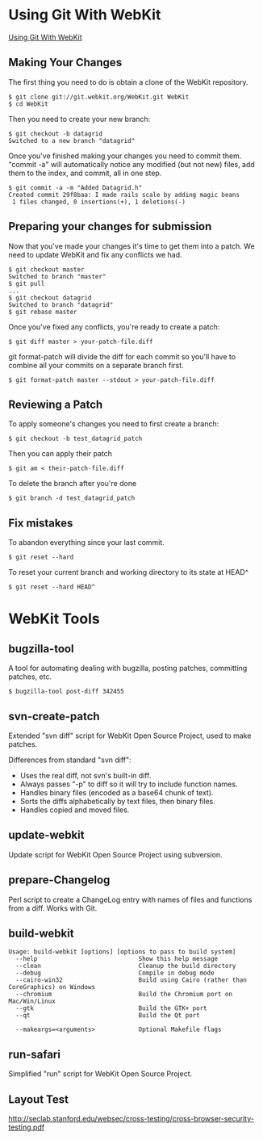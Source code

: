 # Using Git With WebKit

[Using Git With WebKit](http://trac.webkit.org/wiki/UsingGitWithWebKit)

## Making Your Changes

The first thing you need to do is obtain a clone of the WebKit repository.

	$ git clone git://git.webkit.org/WebKit.git WebKit  
	$ cd WebKit

Then you need to create your new branch:

	$ git checkout -b datagrid  
	Switched to a new branch "datagrid"

Once you've finished making your changes you need to commit them. "commit -a" will automatically notice any modified (but not new) files, add them to the index, and commit, all in one step.

	$ git commit -a -m "Added Datagrid.h"  
	Created commit 29f8baa: I made rails scale by adding magic beans  
	 1 files changed, 0 insertions(+), 1 deletions(-)

## Preparing your changes for submission

Now that you've made your changes it's time to get them into a patch. We need to update WebKit and fix any conflicts we had.

	$ git checkout master  
	Switched to branch "master"  
	$ git pull  
	...  
	$ git checkout datagrid  
	Switched to branch "datagrid"  
	$ git rebase master

Once you've fixed any conflicts, you're ready to create a patch:

	$ git diff master > your-patch-file.diff

git format-patch will divide the diff for each commit so you'll have to combine all your commits on a separate branch first.

	$ git format-patch master --stdout > your-patch-file.diff

## Reviewing a Patch

To apply someone's changes you need to first create a branch:

	$ git checkout -b test_datagrid_patch

Then you can apply their patch

	$ git am < their-patch-file.diff

To delete the branch after you're done

	$ git branch -d test_datagrid_patch

## Fix mistakes

To abandon everything since your last commit.

	$ git reset --hard

To reset your current branch and working directory to its state at HEAD^

	$ git reset --hard HEAD^

# WebKit Tools

## bugzilla-tool

A tool for automating dealing with bugzilla, posting patches, committing patches, etc.

	$ bugzilla-tool post-diff 342455

## svn-create-patch

Extended "svn diff" script for WebKit Open Source Project, used to make patches.

Differences from standard "svn diff":

* Uses the real diff, not svn's built-in diff.
* Always passes "-p" to diff so it will try to include function names.
* Handles binary files (encoded as a base64 chunk of text).
* Sorts the diffs alphabetically by text files, then binary files.
* Handles copied and moved files.

## update-webkit

Update script for WebKit Open Source Project using subversion.

## prepare-Changelog

Perl script to create a ChangeLog entry with names of files and functions from a diff. Works with Git.

## build-webkit

	Usage: build-webkit [options] [options to pass to build system]
	  --help                            Show this help message
	  --clean                           Cleanup the build directory
	  --debug                           Compile in debug mode
	  --cairo-win32                     Build using Cairo (rather than CoreGraphics) on Windows
	  --chromium                        Build the Chromium port on Mac/Win/Linux
	  --gtk                             Build the GTK+ port
	  --qt                              Build the Qt port

	  --makeargs=<arguments>            Optional Makefile flags

## run-safari

Simplified "run" script for WebKit Open Source Project.

## Layout Test

http://seclab.stanford.edu/websec/cross-testing/cross-browser-security-testing.pdf
